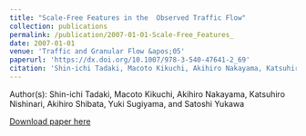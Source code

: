 ```yaml
---
title: "Scale-Free Features in the  Observed Traffic Flow"
collection: publications
permalink: /publication/2007-01-01-Scale-Free_Features_
date: 2007-01-01
venue: 'Traffic and Granular Flow &apos;05'
paperurl: 'https://dx.doi.org/10.1007/978-3-540-47641-2_69'
citation: 'Shin-ichi Tadaki, Macoto Kikuchi, Akihiro Nakayama, Katsuhiro Nishinari, Akihiro Shibata, Yuki Sugiyama, and Satoshi Yukawa, Scale-Free Features in the  Observed Traffic Flow, Traffic and Granular Flow &apos;05, <b></b>, 709, (2007)'
---
```


Author(s): Shin-ichi Tadaki, Macoto Kikuchi, Akihiro Nakayama, Katsuhiro Nishinari, Akihiro Shibata, Yuki Sugiyama, and Satoshi Yukawa


<a href='https://dx.doi.org/10.1007/978-3-540-47641-2_69'>Download paper here</a>
